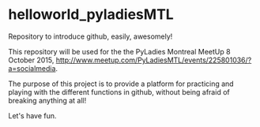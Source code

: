 # helloworld_pyladiesMTL
Repository to introduce github, easily, awesomely!

This repository will be used for the the PyLadies Montreal MeetUp 8 October 2015, http://www.meetup.com/PyLadiesMTL/events/225801036/?a=socialmedia. 

The purpose of this project is to provide a platform for practicing and playing with the different functions in github, without being afraid of breaking anything at all!

Let's have fun.
